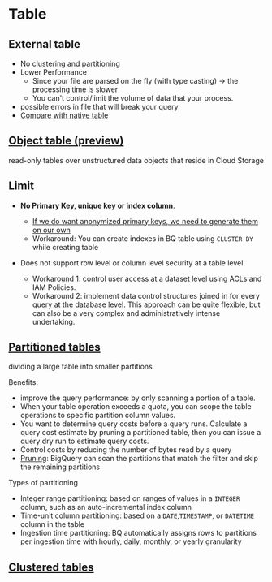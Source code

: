 # Table
## External table
- No clustering and partitioning
- Lower Performance
  - Since your file are parsed on the fly (with type casting) -> the processing time is slower
  - You can't control/limit the volume of data that your process.
- possible errors in file that will break your query
- [Compare with native table](https://stackoverflow.com/questions/71261259/bigquery-pricing-comparison-loading-data-into-bigquery-vs-using-create-externa)

## [Object table (preview)](https://cloud.google.com/bigquery/docs/object-table-introduction)
read-only tables over unstructured data objects that reside in Cloud Storage

## Limit
- **No Primary Key, unique key or index column**. 
  - [If we do want anonymized primary keys, we need to generate them on our own](https://nl.devoteam.com/expert-view/creating-anonymized-primary-keys-for-google-bigquery/)
  - Workaround: You can create indexes in BQ table using `CLUSTER BY` while creating table

- Does not support row level or column level security at a table level.
  - Workaround 1: control user access at a dataset level using ACLs and IAM Policies.
  - Workaround 2: implement data control structures joined in for every query at the database level. This approach can be quite flexible, but can also be a very complex and administratively intense undertaking.

## [Partitioned tables](https://cloud.google.com/bigquery/docs/partitioned-tables)
dividing a large table into smaller partitions

Benefits:
  - improve the query performance: by only scanning a portion of a table.
  - When your table operation exceeds a quota, you can scope the table operations to specific partition column values.
  - You want to determine query costs before a query runs. Calculate a query cost estimate by pruning a partitioned table, then you can issue a query dry run to estimate query costs.
  - Control costs by reducing the number of bytes read by a query
- [Pruning](https://cloud.google.com/bigquery/docs/querying-partitioned-tables):  BigQuery can scan the partitions that match the filter and skip the remaining partitions

Types of partitioning
  - Integer range partitioning: based on ranges of values in a `INTEGER` column, such as an auto-incremental index column
  - Time-unit column partitioning: based on a `DATE`,`TIMESTAMP`, or `DATETIME` column in the table
  - Ingestion time partitioning: BQ automatically assigns rows to partitions per ingestion time with hourly, daily, monthly, or yearly granularity

## [Clustered tables](https://cloud.google.com/bigquery/docs/clustered-tables)


